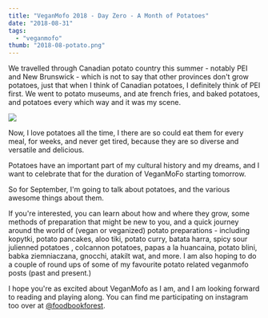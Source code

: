 ```yaml
---
title: "VeganMofo 2018 - Day Zero - A Month of Potatoes"
date: "2018-08-31"
tags:
  - "veganmofo"
thumb: "2018-08-potato.png"
---
```


We travelled through Canadian potato country this summer - notably PEI and New Brunswick - which is not to say that other provinces don't grow potatoes, just that when I think of Canadian potatoes, I definitely think of PEI first. We went to potato museums, and ate french fries, and baked potatoes, and potatoes every which way and it was my scene.

![](images/potato.png)

Now, I love potatoes all the time, I there are so could eat them for every meal, for weeks, and never get tired, because they are so diverse and versatile and delicious.

Potatoes have an important part of my cultural history and my dreams, and I want to celebrate that for the duration of VeganMoFo starting tomorrow.

So for September, I'm going to talk about potatoes, and the various awesome things about them.

If you're interested, you can learn about how and where they grow, some methods of preparation that might be new to you, and a quick journey around the world of (vegan or veganized) potato preparations - including kopytki, potato pancakes, aloo tiki, potato curry, batata harra, spicy sour julienned potatoes , colcannon potatoes, papas a la huancaina, potato blini, babka ziemniaczana, gnocchi, atakilt wat, and more. I am also hoping to do a couple of round ups of some of my favourite potato related veganmofo posts (past and present.)

I hope you're as excited about VeganMofo as I am, and I am looking forward to reading and playing along. You can find me participating on instagram too over at [@foodbookforest](https://www.instagram.com/foodbookforest/).
